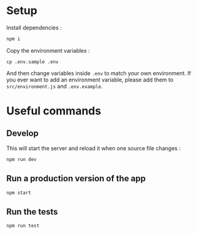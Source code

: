 # Setup

Install dependencies :
```sh
npm i
```
Copy the environment variables : 
```
cp .env.sample .env
```

And then change variables inside `.env` to match your own environment.
If you ever want to add an environment variable, please add them to `src/environment.js` and `.env.example`.

# Useful commands

## Develop

This will start the server and reload it when one source file changes : 

```sh
npm run dev
```

## Run a production version of the app

```sh
npm start
```

## Run the tests

```sh
npm run test
```